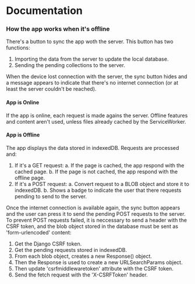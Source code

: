 # Documentation

### How the app works when it's offline
There's a button to sync the app woth the server. This button has two functions:
1. Importing the data from the server to update the local database.
2. Sending the pending collections to the server.

When the device lost connection with the server, the sync button hides and a message appears to indicate that there's no internet connection (or at least the server couldn't be reached).

#### App is Online
If the app is online, each request is made agains the server. Offline features and content aren't used, unless files already cached by the ServiceWorker.

#### App is Offline
The app displays the data stored in indexedDB. Requests are processed and:
1. If it's a GET request:
  a. If the page is cached, the app respond with the cached page.
  b. If the page is not cached, the app respond with the offline page.
2. If it's a POST request:
  a. Convert request to a BLOB object and store it to indexedDB.
  b. Shows a badge to indicate the user that there requests pending to send to the server.

Once the internet connection is available again, the sync button appears and the user can press it to send the pending POST requests to the server. 
To prevent POST requests failed, it is neccessary to send a header with the CSRF token, and the blob object stored in the database must be sent as 'form-urlencoded' content:
1. Get the Django CSRF token.
2. Get the pending requests stored in indexedDB.
3. From each blob object, creates a new Response() object.
4. Then the Response is used to create a new URLSearchParams object.
5. Then update 'csrfmiddlewaretoken' attribute with the CSRF token.
6. Send the fetch request with the 'X-CSRFToken' header.